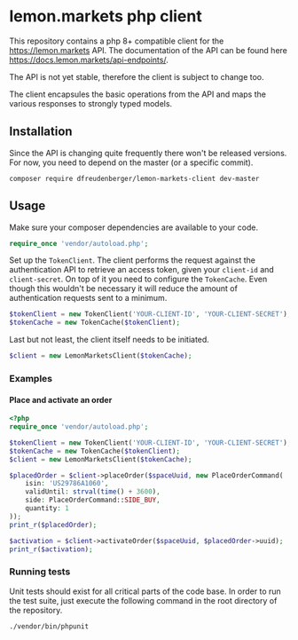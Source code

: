 # lemon.markets php client

This repository contains a php 8+ compatible client for the https://lemon.markets API.
The documentation of the API can be found here https://docs.lemon.markets/api-endpoints/.

The API is not yet stable, therefore the client is subject to change too.

The client encapsules the basic operations from the API and maps the various
responses to strongly typed models.

## Installation

Since the API is changing quite frequently there won't be released versions.
For now, you need to depend on the master (or a specific commit).

```
composer require dfreudenberger/lemon-markets-client dev-master
```

## Usage

Make sure your composer dependencies are available to your code.

```php
require_once 'vendor/autoload.php';
```

Set up the `TokenClient`. The client performs the request against the 
authentication API to retrieve an access token, given your `client-id` 
and `client-secret`. On top of it you need to configure the `TokenCache`. 
Even though this wouldn't be necessary it will reduce the amount of 
authentication requests sent to a minimum.

```php
$tokenClient = new TokenClient('YOUR-CLIENT-ID', 'YOUR-CLIENT-SECRET');
$tokenCache = new TokenCache($tokenClient);
```

Last but not least, the client itself needs to be initiated.

```php
$client = new LemonMarketsClient($tokenCache);
```

### Examples

#### Place and activate an order

```php
<?php
require_once 'vendor/autoload.php';

$tokenClient = new TokenClient('YOUR-CLIENT-ID', 'YOUR-CLIENT-SECRET');
$tokenCache = new TokenCache($tokenClient);
$client = new LemonMarketsClient($tokenCache);

$placedOrder = $client->placeOrder($spaceUuid, new PlaceOrderCommand(
    isin: 'US29786A1060',
    validUntil: strval(time() + 3600),
    side: PlaceOrderCommand::SIDE_BUY,
    quantity: 1
));
print_r($placedOrder);

$activation = $client->activateOrder($spaceUuid, $placedOrder->uuid);
print_r($activation);
```

### Running tests

Unit tests should exist for all critical parts of the code base. In order to run
the test suite, just execute the following command in the root directory of the 
repository.

```shell
./vendor/bin/phpunit
```

